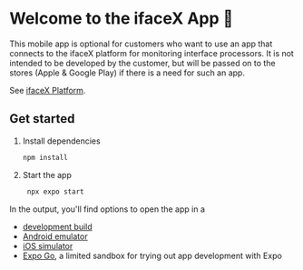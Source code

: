 # Welcome to the ifaceX App 👋

This mobile app is optional for customers who want to use an app that connects to the ifaceX platform for monitoring interface processors. It is not intended to be developed by the customer, but will be passed on to the stores (Apple & Google Play) if there is a need for such an app.

See [ifaceX Platform](https://products.autumo.ch/ifacex/overview).

## Get started

1. Install dependencies

   ```bash
   npm install
   ```

2. Start the app

   ```bash
    npx expo start
   ```

In the output, you'll find options to open the app in a

- [development build](https://docs.expo.dev/develop/development-builds/introduction/)
- [Android emulator](https://docs.expo.dev/workflow/android-studio-emulator/)
- [iOS simulator](https://docs.expo.dev/workflow/ios-simulator/)
- [Expo Go](https://expo.dev/go), a limited sandbox for trying out app development with Expo
